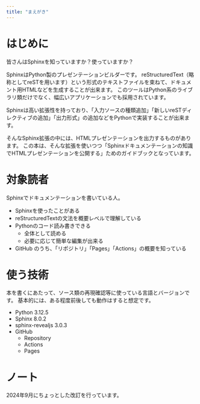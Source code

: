 ```yaml
---
title: "まえがき"
---
```


# はじめに

皆さんはSphinxを知っていますか？使っていますか？

SphinxはPython製のプレゼンテーションビルダーです。
reStructuredText（略称としてreSTを用います）という形式のテキストファイルを束ねて、ドキュメント用HTMLなどを生成することが出来ます。
このツールはPython系のライブラリ類だけでなく、幅広いアプリケーションでも採用されています。

Sphinxは高い拡張性を持っており、「入力ソースの種類追加」「新しいreSTディレクティブの追加」「出力形式」の追加などをPythonで実装することが出来ます。

そんなSphinx拡張の中には、HTMLプレゼンテーションを出力するものがあります。
この本は、そんな拡張を使いつつ「Sphinxドキュメンテーションの知識でHTMLプレゼンテーションを公開する」ためのガイドブックとなっています。

# 対象読者

Sphinxでドキュメンテーションを書いている人。

- Sphinxを使ったことがある
- reStructuredTextの文法を概要レベルで理解している
- Pythonのコード読み書きできる
    - 全体として読める
    - 必要に応じて簡単な編集が出来る
- GitHub のうち、「リポジトリ」「Pages」「Actions」の概要を知っている

# 使う技術

本を書くにあたって、ソース類の再現確認等に使っている言語とバージョンです。
基本的には、ある程度前後しても動作はすると想定です。

- Python 3.12.5
- Sphinx 8.0.2
- sphinx-revealjs 3.0.3
- GitHub
    - Repository
    - Actions
    - Pages

# ノート

2024年9月にちょっとした改訂を行っています。